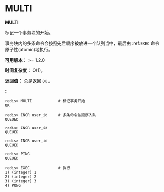 # MULTI


**MULTI**

标记一个事务块的开始。

事务块内的多条命令会按照先后顺序被放进一个队列当中，最后由 :ref:`EXEC` 命令原子性(atomic)地执行。

**可用版本：**
    >= 1.2.0

**时间复杂度：**
    O(1)。

**返回值：**
    总是返回 ``OK`` 。

::

    redis> MULTI            # 标记事务开始
    OK

    redis> INCR user_id     # 多条命令按顺序入队
    QUEUED

    redis> INCR user_id
    QUEUED

    redis> INCR user_id
    QUEUED

    redis> PING
    QUEUED

    redis> EXEC             # 执行
    1) (integer) 1
    2) (integer) 2
    3) (integer) 3
    4) PONG
